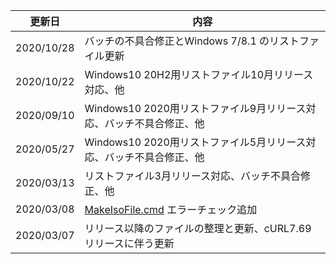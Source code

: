 |   更新日   | 内容                                                            |  
|:----------:| --------------------------------------------------------------- |  
| 2020/10/28 | バッチの不具合修正とWindows 7/8.1 のリストファイル更新          |
| 2020/10/22 | Windows10 20H2用リストファイル10月リリース対応、他              |  
| 2020/09/10 | Windows10 2020用リストファイル9月リリース対応、バッチ不具合修正、他    |  
| 2020/05/27 | Windows10 2020用リストファイル5月リリース対応、バッチ不具合修正、他    |  
| 2020/03/13 | リストファイル3月リリース対応、バッチ不具合修正、他             |  
| 2020/03/08 | [MakeIsoFile.cmd](https://github.com/office-itou/Windows/blob/master/Make_ISO_files/source/MakeIsoFile.cmd) エラーチェック追加                              |  
| 2020/03/07 | リリース以降のファイルの整理と更新、cURL7.69リリースに伴う更新  |  
